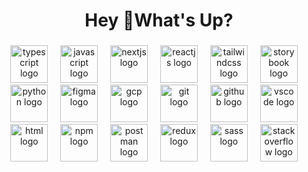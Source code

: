 <h1 align="center">Hey 👋What's Up?</h1>

###

<div align="center">
  <img src="https://skillicons.dev/icons?i=ts" height="60" alt="typescript logo"  />
  <img width="12" />
   <img src="https://skillicons.dev/icons?i=js" height="60" alt="javascript logo"  />
  <img width="12" />
  <img src="https://skillicons.dev/icons?i=nextjs" height="60" alt="nextjs logo"  />
  <img width="12" />
    <img src="https://skillicons.dev/icons?i=react" height="60" alt="reactjs logo"  />
  <img width="12" />
  <img src="https://skillicons.dev/icons?i=tailwind" height="60" alt="tailwindcss logo"  />
  <img width="12" />
  <img src="https://cdn.jsdelivr.net/gh/devicons/devicon/icons/storybook/storybook-original.svg" height="60" alt="storybook logo"  />
  <img width="12" />
  <img src="https://skillicons.dev/icons?i=py" height="60" alt="python logo"  />
  <img width="12" />
   <img src="https://skillicons.dev/icons?i=figma" height="60" alt="figma logo"  />
  <img width="12" />
   <img src="https://skillicons.dev/icons?i=gcp" height="60" alt="gcp logo"  />
  <img width="12" />
   <img src="https://skillicons.dev/icons?i=git" height="60" alt="git logo"  />
  <img width="12" />
   <img src="https://skillicons.dev/icons?i=github" height="60" alt="github logo"  />
  <img width="12" />
   <img src="https://skillicons.dev/icons?i=vscode" height="60" alt="vscode logo"  />
  <img width="12" />
   <img src="https://skillicons.dev/icons?i=html" height="60" alt="html logo"  />
  <img width="12" />
   <img src="https://skillicons.dev/icons?i=npm" height="60" alt="npm logo"  />
  <img width="12" />
   <img src="https://skillicons.dev/icons?i=postman" height="60" alt="postman logo"  />
  <img width="12" />
   <img src="https://skillicons.dev/icons?i=redux" height="60" alt="redux logo"  />
  <img width="12" />
   <img src="https://skillicons.dev/icons?i=sass" height="60" alt="sass logo"  />
  <img width="12" />
   <img src="https://skillicons.dev/icons?i=stackoverflow" height="60" alt="stackoverflow logo"  />
  <img width="12" />
</div>


###

